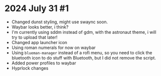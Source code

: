 # 2024 July 31 #1
- Changed dunst styling, might use swaync soon.
- Waybar looks better, i think?
- I'm currently using sddm instead of gdm, with the astronaut theme, i will try to upload that later!
- Changed app launcher icon
- Using roman numerals for now on waybar
- Using `blueman-manager` instead of a rofi menu, so you need to click the bluetooth icon to do stuff with Bluetooth, but I did not remove the script.
- Added power profiles to waybar
- Hyprlock changes

